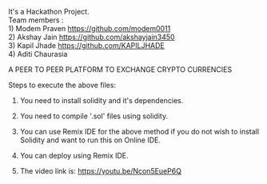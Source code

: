 It's a Hackathon Project. <br/>
Team members :  <br/>
             1) Modem Praven    https://github.com/modem0011   <br/>
             2) Akshay Jain     https://github.com/akshayjain3450 <br/>
             3) Kapil Jhade     https://github.com/KAPILJHADE  <br/>
             4) Aditi Chaurasia  

A PEER TO PEER PLATFORM TO EXCHANGE CRYPTO CURRENCIES

Steps to execute the above files:

  1)  You need to install solidity and it's dependencies.

  2)  You need to compile '.sol' files using solidity.

  3)  You can use Remix IDE for the above method if you do not wish to install Solidity and want to run this on Online IDE.

  4)  You can deploy using Remix IDE.

  5) The video link is: https://youtu.be/Ncon5EueP6Q



